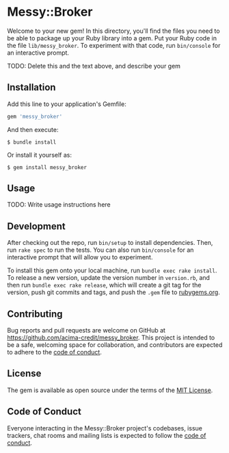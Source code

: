 # Messy::Broker

Welcome to your new gem! In this directory, you'll find the files you need to be able to package up your Ruby library into a gem. Put your Ruby code in the file `lib/messy_broker`. To experiment with that code, run `bin/console` for an interactive prompt.

TODO: Delete this and the text above, and describe your gem

## Installation

Add this line to your application's Gemfile:

```ruby
gem 'messy_broker'
```

And then execute:

    $ bundle install

Or install it yourself as:

    $ gem install messy_broker

## Usage

TODO: Write usage instructions here

## Development

After checking out the repo, run `bin/setup` to install dependencies. Then, run `rake spec` to run the tests. You can also run `bin/console` for an interactive prompt that will allow you to experiment.

To install this gem onto your local machine, run `bundle exec rake install`. To release a new version, update the version number in `version.rb`, and then run `bundle exec rake release`, which will create a git tag for the version, push git commits and tags, and push the `.gem` file to [rubygems.org](https://rubygems.org).

## Contributing

Bug reports and pull requests are welcome on GitHub at https://github.com/acima-credit/messy_broker. This project is intended to be a safe, welcoming space for collaboration, and contributors are expected to adhere to the [code of conduct](https://github.com/acima-credit/messy_broker/blob/master/CODE_OF_CONDUCT.md).


## License

The gem is available as open source under the terms of the [MIT License](https://opensource.org/licenses/MIT).

## Code of Conduct

Everyone interacting in the Messy::Broker project's codebases, issue trackers, chat rooms and mailing lists is expected to follow the [code of conduct](https://github.com/acima-credit/messy_broker/blob/master/CODE_OF_CONDUCT.md).
